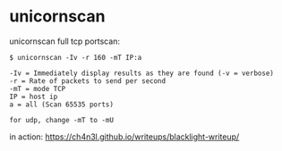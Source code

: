 # unicornscan

unicornscan full tcp portscan:

~~~
$ unicornscan -Iv -r 160 -mT IP:a

-Iv = Immediately display results as they are found (-v = verbose)
-r = Rate of packets to send per second
-mT = mode TCP
IP = host ip
a = all (Scan 65535 ports)
~~~

`for udp, change -mT to -mU`


in action:
https://ch4n3l.github.io/writeups/blacklight-writeup/
